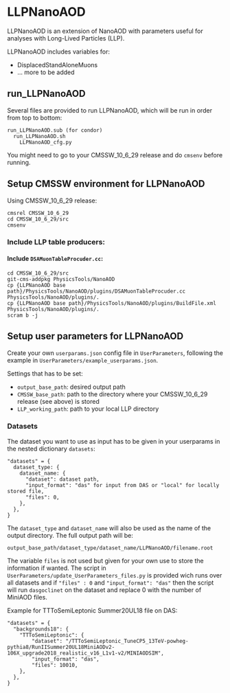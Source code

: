 # LLPNanoAOD #

LLPNanoAOD is an extension of NanoAOD with parameters useful for analyses with Long-Lived Particles (LLP).

LLPNanoAOD includes variables for:
* DisplacedStandAloneMuons
* ... more to be added

## run_LLPNanoAOD ##

Several files are provided to run LLPNanoAOD, which will be run in order from top to bottom:
```
run_LLPNanoAOD.sub (for condor)
  run_LLPNanoAOD.sh
    LLPNanoAOD_cfg.py
```

You might need to go to your CMSSW_10_6_29 release and do `cmsenv` before running.

## Setup CMSSW environment for LLPNanoAOD ##

Using CMSSW_10_6_29 release:

```
cmsrel CMSSW_10_6_29
cd CMSSW_10_6_29/src
cmsenv
```

### Include LLP table producers: ###

#### Include `DSAMuonTableProcuder.cc`: ####

```
cd CMSSW_10_6_29/src
git-cms-addpkg PhysicsTools/NanoAOD
cp {LLPNanoAOD base path}/PhysicsTools/NanoAOD/plugins/DSAMuonTableProcuder.cc PhysicsTools/NanoAOD/plugins/.
cp {LLPNanoAOD base path}/PhysicsTools/NanoAOD/plugins/BuildFile.xml PhysicsTools/NanoAOD/plugins/.
scram b -j
```

## Setup user parameters for LLPNanoAOD ##

Create your own `userparams.json` config file in `UserParameters`, following the example in `UserParameters/example_userparams.json`.

Settings that has to be set:
* `output_base_path`: desired output path
* `CMSSW_base_path`: path to the directory where your CMSSW_10_6_29 release (see above) is stored
* `LLP_working_path`: path to your local LLP directory

### Datasets ###
The dataset you want to use as input has to be given in your userparams in the nested dictionary `datasets`:

```
"datasets" = {
  dataset_type: {
    dataset_name: {
      "dataset": dataset path,
      "input_format": "das" for input from DAS or "local" for locally stored file,
      "files": 0,
    },
  },
}
```
The `dataset_type` and `dataset_name` will also be used as the name of the output directory. The full output path will be:
```
output_base_path/dataset_type/dataset_name/LLPNanoAOD/filename.root
```
The variable `files` is not used but given for your own use to store the information if wanted. The script in `UserParameters/update_UserParameters_files.py` is provided wich runs over all datasets and if `"files" : 0` and `"input_format": "das"` then the script will run `dasgoclinet` on the dataset and replace 0 with the number of MiniAOD files.

Example for TTToSemiLeptonic Summer20UL18 file on DAS:
```
"datasets" = {
  "backgrounds18": {
    "TTToSemiLeptonic": {
        "dataset": "/TTToSemiLeptonic_TuneCP5_13TeV-powheg-pythia8/RunIISummer20UL18MiniAODv2-106X_upgrade2018_realistic_v16_L1v1-v2/MINIAODSIM",
        "input_format": "das",
        "files": 10010,
    },
  },
}
```
